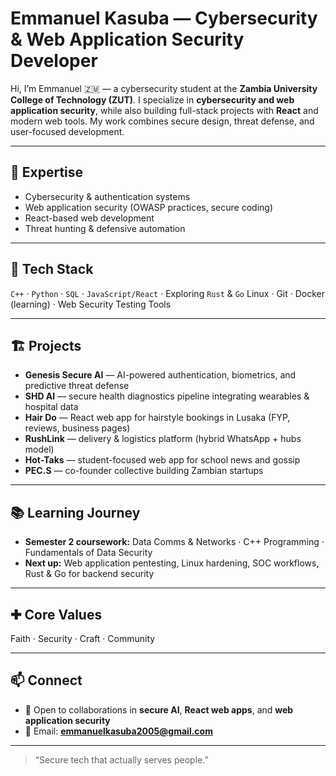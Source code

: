 # Emmanuel Kasuba — Cybersecurity & Web Application Security Developer

Hi, I’m Emmanuel 🇿🇲 — a cybersecurity student at the **Zambia University College of Technology (ZUT)**.
I specialize in **cybersecurity and web application security**, while also building full-stack projects with **React** and modern web tools. My work combines secure design, threat defense, and user-focused development.

---

## 🔐 Expertise

* Cybersecurity & authentication systems
* Web application security (OWASP practices, secure coding)
* React-based web development
* Threat hunting & defensive automation

---

## 🧪 Tech Stack

`C++` · `Python` · `SQL` · `JavaScript/React` · Exploring `Rust` & `Go`
Linux · Git · Docker (learning) · Web Security Testing Tools

---

## 🏗️ Projects

* **Genesis Secure AI** — AI-powered authentication, biometrics, and predictive threat defense
* **SHD AI** — secure health diagnostics pipeline integrating wearables & hospital data
* **Hair Do** — React web app for hairstyle bookings in Lusaka (FYP, reviews, business pages)
* **RushLink** — delivery & logistics platform (hybrid WhatsApp + hubs model)
* **Hot-Taks** — student-focused web app for school news and gossip
* **PEC.S** — co-founder collective building Zambian startups

---

## 📚 Learning Journey

* **Semester 2 coursework:** Data Comms & Networks · C++ Programming · Fundamentals of Data Security
* **Next up:** Web application pentesting, Linux hardening, SOC workflows, Rust & Go for backend security

---

## ✚ Core Values

Faith · Security · Craft · Community

---

## 📫 Connect

* 💬 Open to collaborations in **secure AI**, **React web apps**, and **web application security**
* 📧 Email: **[emmanuelkasuba2005@gmail.com](mailto:emmanuelkasuba2005@gmail.com)**

---

> “Secure tech that actually serves people.”
